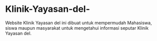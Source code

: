# Klinik-Yayasan-del-
Website Klinik Yayasan del ini dibuat untuk mempermudah Mahasiswa, siswa maupun masyarakat untuk mengetahui informasi seputar Klinik Yayasan del. 
